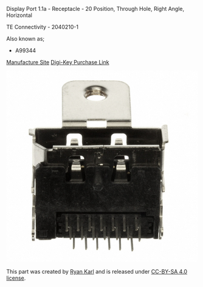 Display Port 1.1a - Receptacle - 20 Position, Through Hole, Right Angle, Horizontal

TE Connectivity - 2040210-1

Also known as;
 * A99344

[Manufacture Site](http://www.jae.com/z-en/product_en.cfm?l_code=en&series_code=DP1&product_number=DP1RD20JQ1R400)
[Digi-Key Purchase Link](http://www.digikey.com.au/product-detail/en/2040210-1/A99344-ND/1930791)

![Image](./2040210-1.JPG)

This part was created by [Ryan Karl](https://github.com/brightcloudy) and is
released under 
[CC-BY-SA 4.0 license](http://creativecommons.org/licenses/by-sa/4.0/).
